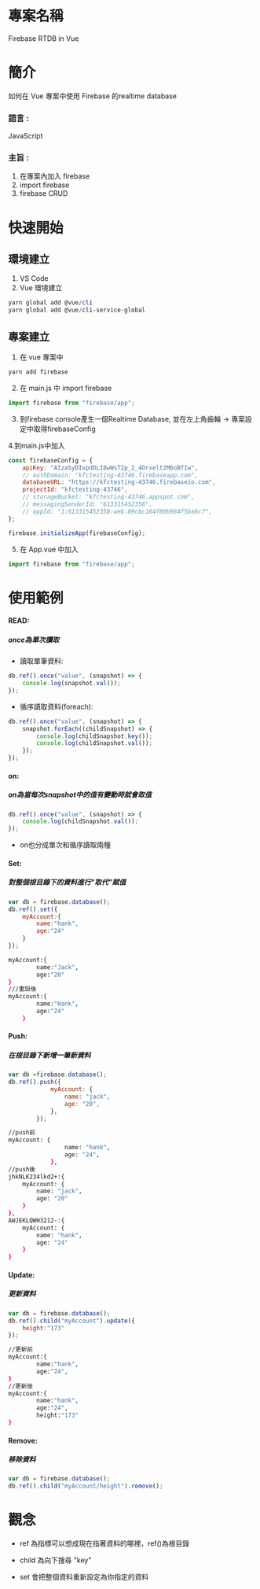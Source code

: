 # 專案名稱

Firebase RTDB in Vue

# 簡介

如何在 Vue 專案中使用 Firebase 的realtime database

### 語言 : 

JavaScript

### 主旨 :

1. 在專案內加入 firebase
2. import firebase
3. firebase CRUD

# 快速開始

## 環境建立

1. VS Code
2. Vue 環境建立

```powershell
yarn global add @vue/cli
yarn global add @vue/cli-service-global
```

## 專案建立

1. 在 vue 專案中

```powershell
yarn add firebase
```

2. 在 main.js 中 import firebase

```javascript
import firebase from "firebase/app";
```

3. 到firebase console產生一個Realtime Database, 並在左上角齒輪 -> 專案設定中取得firebaseConfig



4.到main.js中加入

```javascript
const firebaseConfig = {
    apiKey: "AIzaSyDIvpdDLI8wWsT2p_2_4Orxelt2M6oBfIw",
    // authDomain: "kfctesting-43746.firebaseapp.com",
    databaseURL: "https://kfctesting-43746.firebaseio.com",
    projectId: "kfctesting-43746",
    // storageBucket: "kfctesting-43746.appspot.com",
    // messagingSenderId: "613315452358",
    // appId: "1:613315452358:web:89cbc164f80b984f5ba6c7",
};

firebase.initializeApp(firebaseConfig);
```

5. 在 App.vue 中加入

```javascript
import firebase from "firebase/app";
```

# 使用範例   

#### READ:

##### once為單次讀取

- 讀取單筆資料: 

```javascript
db.ref().once("value", (snapshot) => {                         
    console.log(snapshot.val());            
});
```

- 循序讀取資料(foreach): 

```javascript
db.ref().once("value", (snapshot) => {
    snapshot.forEach((childSnapshot) => {               
        console.log(childSnapshot.key());
        console.log(childSnapshot.val());
    });
});
```

#### on:

##### on為當每次snapshot中的值有變動時就會取值

```javascript
db.ref().once("value", (snapshot) => {            
    console.log(childSnapshot.val());           
});
```

- on也分成單次和循序讀取兩種



#### Set:

##### 對整個根目錄下的資料進行"取代"賦值

```javascript
var db = firebase.database();
db.ref().set({    
  	myAccount:{
        name:"hank",
        age:"24"
    } 
});
```

```bash
myAccount:{
		name:"Jack",
		age:"20"
}
///重設後
myAccount:{
        name:"Hank",
        age:"24"
    } 
```

#### Push:

##### 在根目錄下新增一筆新資料

```javascript
var db =firebase.database();
db.ref().push({
            myAccount: {
                name: "jack",
                age: "20",
            },
        });
```

```bash
//push前
myAccount: {
                name: "hank",
                age: "24",
            },
//push後
jhkNLK234lkd2+:{
	myAccount: {
        name: "jack",
        age: "20"
    }
},
AWJEKLQWH3212-:{
    myAccount: {
        name: "hank",
        age: "24"
    }	
}

```

#### Update:

##### 更新資料

```javascript
var db = firebase.database();
db.ref().child("myAccount").update({
    height:"173"
});
```

```bash
//更新前
myAccount:{
		name:"hank",
		age:"24",		
}
//更新後
myAccount:{
		name:"hank",
		age:"24",
		height:"173"
}
```

#### Remove:

##### 移除資料

```javascript
var db = firebase.database();
db.ref().child("myAccount/height").remove();
```

# 觀念

- ref 為指標可以想成現在指著資料的哪裡，ref()為根目錄

- child 為向下搜尋 "key" 

- set 會把整個資料重新設定為你指定的資料
